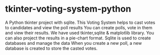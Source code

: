 # tkinter-voting-system-python
A Python tkinter project with sqlite. This Voting System helps to cast votes to candidates and view the poll results
You can create polls, vote in them and view their results. We have used tkinter,sqlite & matplotlib library. You can also project the results in a pie-chart format.
Sqlite is used to create databases and manage the data
When you create a new poll, a new database is created to store the casted votes.
